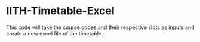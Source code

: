 # IITH-Timetable-Excel
This code will take the course codes and their respective slots as inputs and create a new excel file of the timetable.
